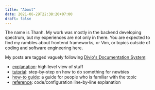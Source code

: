 ```yaml
---
title: "About"
date: 2021-06-29T22:38:20+07:00
draft: false
---
```


The name is Thanh. My work was mostly in the backend developing spectrum, but my
experiences are not only in there. You are expected to find my rambles about
frontend frameworks, or Vim, or topics outside of coding and software
engineering here.

My posts are tagged vaguely following [Divio's Documentation System](https://documentation.divio.com/):

- [explanation](/tags/explanation/): high level view of stuff
- [tutorial](/tags/tutorial/): step-by-step on how to do something for newbies
- [how-to guide](/tags/how-to-guide/): a guide for people who is familiar with the topic
- [reference](/tags/reference/): code/configuration line-by-line explanation
